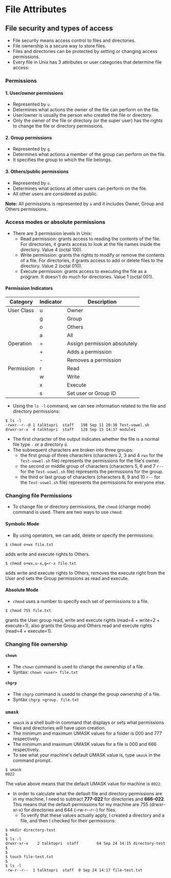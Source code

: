 # File Attributes

## File security and types of access

- File security means access control to files and directories.
- File ownership is a secure way to store files.
- Files and directories can be protected by setting or changing access permissions.
- Every file in Unix has 3 attributes or user categories that determine file access:

### Permissions

#### 1. User/owner permissions

- Represented by `u`.
- Determines what actions the owner of the file can perform on the file.
- User/owner is usually the person who created the file or directory.
- Only the owner of the file or directory (or the super user) has the rights to change the file or directory permissions.

#### 2. Group permissions

- Represented by `g`.
- Determines what actions a member of the group can perform on the file.
- It specifies the group to which the file belongs.

#### 3. Others/public permissions

- Represented by `o`.
- Determines what actions all other users can perform on the file.
- All other users are considered as public.

**Note:** All permissions is represented by `a` and it includes Owner, Group and Others permissions.


### Access modes or absolute permissions

- There are 3 permission levels in Unix:
  - Read permission: grants access to reading the contents of the file. For directories, it grants access to look at the file names inside the directory. Value 4 (octal 100).
  - Write permission: grants the rights to modify or remove the contents of a file. For directories, it grants access to add or delete files to the directory. Value 2 (octal 010).
  - Execute permission: grants access to executing the file as a program. It doesn't do much for directories. Value 1 (octal 001).

#### Permission Indicators

Category | Indicator | Description
-------- | --------- | -----------
User Class | u | Owner
           | g | Group
           | o | Others
           | a | All
Operation | = | Assign permission absolutely
          | + | Adds a permission
          | - | Removes a permission
Permission | r | Read
           | w | Write
           | x | Execute
           | s | Set user or Group ID

- Using the `ls -l` command, we can see information related to the file and directory permissions:

```
$ ls -l
-rwxr--r--@ 1 talktopri  staff   198 Sep 11 20:38 Test-vowel.sh
drwxr-xr-x  4 talktopri  staff   128 Sep 15 14:37 module1
```      

- The first character of the output indicates whether the file is a normal file type `-` or a directory `d`.
- The subsequent characters are broken into three groups:
  - the first group of three characters (characters 2, 3 and 4 `rwx` for the `Test-vowel.sh` file) represents the permissions for the file's owner.
  - the second or middle group of characters (characters 5, 6 and 7 `r--` for the `Test-vowel.sh` file) represents the permissions for the group.
  - the third or last group of characters (characters 8, 9 and 10 `r--` for the `Test-vowel.sh` file) represents the permissions for everyone else.

### Changing file Permissions

- To change file or directory permissions, the `chmod` (change mode) command is  used. There are two ways to use `chmod`:

#### Symbolic Mode

- By using operators, we can add, delete or specify the permissions:

```
$ chmod o+wx file.txt
```

adds write and execute rights to Others.

```
$ chmod o+wx,u-x,g=r-x file.txt
```

adds write and execute rights to Others, removes the execute right from the User and sets the Group permissions as read and execute.

#### Absolute Mode

- `chmod` uses a number to specify each set of permissions to a file.

```
$ chmod 755 file.txt
```

grants the User group read, write and execute rights (read=4 + write=2 + execute=1), also grants the Group and Others read and execute rights (read=4 + execute=1).

### Changing file ownership

#### `chown`

- The `chown` command is used to change the ownership of a file.
- Syntax: `chown <user> file.txt`

#### `chgrp`

- The `chgrp` command is usedd to change the group ownership of a file.
- Syntax `chgrp <group. file.txt`

### `umask`

- `umask` is a shell built-in command that displays or sets what permissions files and directories will have upon creation.
- The minimum and maximum UMASK values for a folder is 000 and 777 respectively.
- The minimum and maximum UMASK values for a file is 000 and 666 respectively.
- To see what your machine's default UMASK value is, type `umask` in the command prompt.

```
$ umask
0022
```

The value above means that the default UMASK value for machine is `0022`.

- In order to calculate what the default file and directory permissions are in my machine, I need to subtract **777-022** for directories and **666-022**. This means that the default permissions for my machine are 755 (drwxr-xr-x) for directories and 644 (-rw-r--r--) for files.
  - To verify that these values actually apply, I created a directory and a file, and then I checked for their permissions:

```
$ mkdir directory-test
$
$ ls -l
drwxr-xr-x    2 talktopri  staff        64 Sep 24 14:15 directory-test  
$
$
$ touch file-test.txt
$
$ ls -l
-rw-r--r--  1 talktopri  staff  0 Sep 24 14:17 file-test.txt
```
